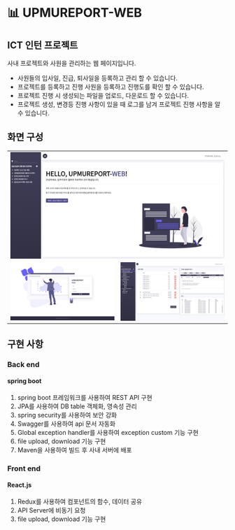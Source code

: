 # 📊 UPMUREPORT-WEB 

## ICT 인턴 프로젝트
사내 프로젝트와 사원을 관리하는 웹 페이지입니다.

- 사원들의 입사일, 진급, 퇴사일을 등록하고 관리 할 수 있습니다.
- 프로젝트를 등록하고 진행 사원을 등록하고 진행도를 확인 할 수 있습니다. 
- 프로젝트 진행 시 생성되는 파일을 업로드, 다운로드 할 수 있습니다.
- 프로젝트 생성, 변경등 진행 사항이 있을 때 로그를 남겨 프로젝트 진행 사항을 알 수 있습니다.


## 화면 구성

<table>
    <tr>
        <td colspan="2">
            <img src="./docs/images/1.0_intro/MainPage.png">
        </td>
    </tr>
	<tr>
		<td>
			<img src="./docs/images/1.0_intro/LoginPage.png">
		</td>
		<td>
			<img src="./docs/images/1.0_intro/MainPage2.png">
		</td>
	</tr>
</table>

## 구현 사항

### Back end

#### spring boot

1. spring boot 프레임워크를 사용하여 REST API 구현
2. JPA를 사용하여 DB table 객체화, 영속성 관리
3. spring security를 사용하여 보안 강화
4. Swagger를 사용하여 api 문서 자동화
5. Global exception handler를 사용하여 exception custom 기능 구현
6. file upload, download 기능 구현
7. Maven을 사용하여 빌드 후 사내 서버에 배포

### Front end

#### React.js

1. Redux를 사용하여 컴포넌트의 함수, 데이터 공유
2. API Server에 비동기 요청
3. file upload, download 기능 구현 